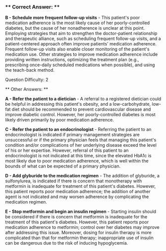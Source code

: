 ### ** Correct Answer: **

**B - Schedule more frequent follow-up visits** - This patient's poor medication adherence is the most likely cause of her poorly-controlled diabetes, but the cause of her nonadherence is unclear at this point. Employing strategies that aim to strengthen the doctor-patient relationship and therapeutic alliance, such as scheduling frequent follow-up visits, and a patient-centered approach often improve patients' medication adherence. Frequent follow-up visits also enable closer monitoring of the patient's medication use. Other strategies to improve medication adherence include providing written instructions, optimizing the treatment plan (e.g., prescribing once-daily scheduled medications when possible), and using the teach-back method.

Question Difficulty: 2

** Other Answers: **

**A - Refer the patient to a dietician** - A referral to a registered dietician could be helpful in addressing this patient's obesity, and a low-carbohydrate, low-fat diet should be recommended to prevent cardiovascular disease and improve diabetic control. However, her poorly-controlled diabetes is most likely driven primarily by poor medication adherence.

**C - Refer the patient to an endocrinologist** - Referring the patient to an endocrinologist is indicated if primary management strategies are unsuccessful or if the primary physician feels that managing this patient's condition and/or complications of her underlying disease exceed the level of his or her expertise. However, referral of this patient to an endocrinologist is not indicated at this time, since the elevated HbA1c is most likely due to poor medication adherence, which is well within the bounds of what can be expected of a primary physician.

**D - Add glyburide to the medication regimen** - The addition of glyburide, a sulfonylurea, is indicated if there is concern that monotherapy with metformin is inadequate for treatment of this patient's diabetes. However, this patient reports poor medication adherence; the addition of another agent is not indicated and may worsen adherence by complicating the medication regimen.

**E - Stop metformin and begin an insulin regimen** - Starting insulin should be considered if there is concern that metformin is inadequate for the treatment of this patient's diabetes. However, this patient reports poor medication adherence to metformin; control over her diabetes may improve after addressing this issue. Moreover, dosing for insulin therapy is more complicated than that for metformin therapy; inappropriate use of insulin can be dangerous due to the risk of inducing hypoglycemia.

